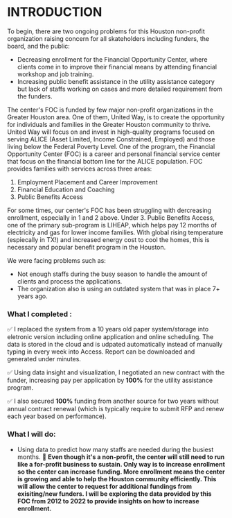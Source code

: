 # INTRODUCTION

To begin, there are two ongoing problems for this Houston non-profit organization raising concern for all skateholders including funders, the board, and the public:

- Decreasing enrollment for the Financial Opportunity Center, where clients come in to improve their financial means by attending financial workshop and job training.
- Increasing public benefit assistance in the utility assistance category but lack of staffs working on cases and more detailed requirement from the funders.

The center's FOC is funded by few major non-profit organizations in the Greater Houston area. One of them, United Way, is to create the opportunity for individuals and families in the Greater Houston community to thrive. United Way will focus on and invest in high-quality programs focused on serving ALICE (Asset Limited, Income Constrained, Employed) and those living below the Federal Poverty Level.  One of the program, the Financial Opportunity Center (FOC) is a career and personal financial service center that focus on the financial bottom line for the ALICE population. FOC provides families with services across three areas:

1. Employment Placement and Career Improvement
2. Financial Education and Coaching
3. Public Benefits Access

For some times, our center's FOC has been struggling with dercreasing enrollment, especially in 1 and 2 above. Under 3. Public Benefits Access, one of the primary sub-program is LIHEAP, which helps pay 12 months of electricity and gas for lower income families. With global rising temperature (espiecally in TX!) and increased energy cost to cool the homes, this is necessary and popular benefit program in the Houston.

We were facing problems such as:
- Not enough staffs during the busy season to handle the amount of clients and process the applications. 
- The organization also is using an outdated system that was in place 7+ years ago. 


### What I completed :
✅ I replaced the system from a 10 years old paper system/storage into eletronic version including online application and online scheduling. The data is stored in the cloud and is udpated automatically instead of manually typing in every week into Access. Report can be downloaded and generated under minutes.

✅ Using data insight and visualization, I negotiated an new contract with the funder, increasing pay per application by **100%** for the utility assistance program. 

✅ I also secured **100%** funding from another source for two years without annual contract renewal (which is typically require to submit RFP and renew each year based on performance).

### What I will do:
- Using data to predict how many staffs are needed during the busiest months.
🔖 **Even though it's a non-profit, the center will still need to run like a for-profit business to sustain. Only way is to increase enrollment so the center can increase funding. More enrollment means the center is growing and able to help the Houston community efficiently. This  will allow the center to request for additional fundings from exisiting/new funders. I will be exploring the data provided by this FOC from 2012 to 2022 to provide insights on how to increase enrollment.**
